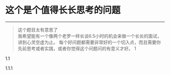 #  这个是个值得长长思考的问题
----------
>这个题目太有意思了<br/> 我希望能有一个像两个老罗一样长谈6.5小时的机会来做一个长长的面试，讲到心灵空虚为止。
每个好问题都需要非常好的一个切入点，而且需要你先前思考或者实践，或者你觉得这个问题问的有意义才好。
 1

  1.1
  
   1.1.1














